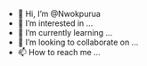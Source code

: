- 👋 Hi, I’m @Nwokpurua
- 👀 I’m interested in ...
- 🌱 I’m currently learning ...
- 💞️ I’m looking to collaborate on ...
- 📫 How to reach me ...

<!---
Nwokpurua/Nwokpurua is a ✨ special ✨ repository because its `README.md` (this file) appears on your GitHub profile.
You can click the Preview link to take a look at your changes.
--->
